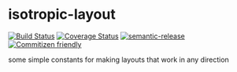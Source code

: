 # isotropic-layout

[![Build Status](https://travis-ci.org/jcoreio/isotropic-layout.svg?branch=master)](https://travis-ci.org/jcoreio/isotropic-layout)
[![Coverage Status](https://coveralls.io/repos/github/jcoreio/isotropic-layout/badge.svg?branch=master)](https://coveralls.io/github/jcoreio/isotropic-layout?branch=master)
[![semantic-release](https://img.shields.io/badge/%20%20%F0%9F%93%A6%F0%9F%9A%80-semantic--release-e10079.svg)](https://github.com/semantic-release/semantic-release)
[![Commitizen friendly](https://img.shields.io/badge/commitizen-friendly-brightgreen.svg)](http://commitizen.github.io/cz-cli/)

some simple constants for making layouts that work in any direction

